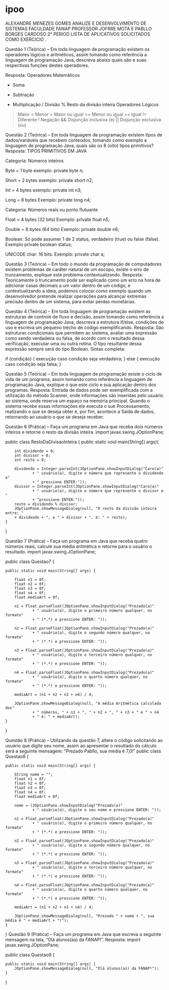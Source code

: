 # ipoo
ALEXANDRE  MENEZES GOMES 
ANALIZE E DESENVOLVIMENTO DE SISTEMAS
FACULDADE FANAP
PROFESSOR JOFRRE MOTA E PABLLO BORGES CARDOSO
2° PERIOD
LISTA DE APLICATIVOS SOLICITADOS COMO EXERCICIO .


Questão 1 (Teórica) – Em toda linguagem de programação existem os operadores lógicos e aritméticos, assim tomando como referência a linguagem de programação Java, descreva abaixo quais são e suas respectivas funções destes operadores.

Resposta: 
Operadores Matemáticos
+ Soma
- Subtração
* Multiplicação
/ Divisão
% Resto da divisão inteira
Operadores Lógicos
> Maior
< Menor
>= Maior ou igual
<= Menor ou igual
== Igual
!= Diferente
! Negação
&& Disjunção inclusiva (e)
|| Disjunção exclusiva (ou)

Questão 2 (Teórica) – Em toda linguagem de programação existem tipos de dados/variáveis que recebem conteúdos, tomando como exemplo a linguagem de programação Java, quais são os 8 (oito) tipos primitivos? 
Resposta: 
TIPOS PRIMITIVOS EM JAVA

Categoria: Números inteiros

Byte = 1 byte exemplo: private byte n;

Short  = 2 bytes exemplo: private short n2;

Int = 4 bytes exemplo: private int n3;

Long = 8 bytes Exemplo: private long n4;

Categoria: Números reais ou ponto flutuante
 
Float = 4 bytes (32 bits) Exemplo: private float n5;

Double  = 8 bytes (64 bits) Exemplo: private double n6;

Boolean: Só pode assumer 1 de 2 status, verdadeiro (true) ou false (false). Exemplo private boolean status;

UNICODE char: 16 bits. Exemplo: private char a;

Questão 3 (Teórica) – Em todo o mundo da programação de computadores existem problemas de caráter natural de um escopo, existe o erro de truncamento, explique este problema contextualizando.
Resposta: Teoricamente o truncamento pode ser explicado como um erro na hora de adicionar casas decimais a um valor dentro de um código, e contextualizando a ideia, podemos colocar como exemplo quando um desenvolvedor pretende realizar operações para alcançar extremas precisão dentro de um sistema, para evitar perdas monetárias.


Questão 4 (Teórica) – Em toda linguagem de programação existem as estruturas de controle de fluxo e decisão, assim tomando como referência a linguagem de programação Java, descreva a estrutura if/else, condições de uso e escreva um pequeno trecho de código exemplificando. 
Resposta: 
São estruturas condicionais que permitem ao sistema, avaliar uma expressão como sendo verdadeira ou falsa, de acordo com o resultado dessa verificação, executar uma ou outra rotina. O tipo resultante dessa expressão sempre será do tipo Boolean. 
Sintax completa:

if (condição) {
  execução caso condição seja verdadeira;
} else {
  execução caso condição seja falsa;
}
 
Questão 5 (Teórica) – Em toda linguagem de programação existe o ciclo de vida de um programa, assim tomando como referência a linguagem de programação Java, explique o que este ciclo e sua aplicação dentro dos programas.
Resposta: Entrada de dados pode ser exemplificada com a utilização do método Scanner, onde informações são inseridas pelo usuário ao sistema, onde reserva um espaço na memória principal. Quando o sistema recebe essas informações ele executa o sue Processamento, realizando o que se deseja obter e, por fim, acontece a Saída de dados, retornando ao usuário o que se deseja receber.

Questão 6 (Prática) – Faça um programa em Java que receba dois números inteiros e retorne o resto da divisão inteira.
import javax.swing.JOptionPane;

public class RestoDaDivisaoInteira {
    public static void main(String[] args){
        
        int dividendo = 0;
        int divisor = 0;
        int resto = 0;
        
        dividendo = Integer.parseInt(JOptionPane.showInputDialog("Caro(a)"
                + " usuário(a), digite o número que represente o dividendo e"
                + " pressione ENTER:"));
        divisor = Integer.parseInt(JOptionPane.showInputDialog("Caro(a)"
                + " usuário(a), digite o número que represente o divisor e "
                + "pressione ENTER:"));
        resto = dividendo % divisor;
        JOptionPane.showMessageDialog(null, "O resto da divisão inteira entre: "
        + dividendo + ", e " + divisor + ", é: " + resto);
    }
}
 
Questão 7 (Prática) – Faça um programa em Java que receba quatro  números reais, calcule sua média aritmética e retorne para o usuário o resultado.
import javax.swing.JOptionPane;

public class Questao7 {

    public static void main(String[] args) {

        float n1 = 0f;
        float n2 = 0f;
        float n3 = 0f;
        float n4 = 0f;
        float mediaArt = 0f;

        n1 = Float.parseFloat(JOptionPane.showInputDialog("Prezado(a)"
                + " usuário(a), digite o primeiro número qualquer, no formato"
                + " (*.*) e pressione ENTER: "));

        n2 = Float.parseFloat(JOptionPane.showInputDialog("Prezado(a)"
                + " usuário(a), digite o segundo número qualquer, no formato"
                + " (*.*) e pressione ENTER: "));

        n3 = Float.parseFloat(JOptionPane.showInputDialog("Prezado(a)"
                + " usuário(a), digite o terceiro número qualquer, no formato"
                + " (*.*) e pressione ENTER: "));

        n4 = Float.parseFloat(JOptionPane.showInputDialog("Prezado(a)"
                + " usuário(a), digite o quarto número qualquer, no formato"
                + " (*.*) e pressione ENTER: "));

        mediaArt = (n1 + n2 + n3 + n4) / 4;

        JOptionPane.showMessageDialog(null, "A média Aritmética calculada dos"
                + " números, " + n1 + ", " + n2 + ", " + n3 + " e " + n4 
                + " é: " + mediaArt);
    }
}

Questão 8 (Prática) – Utilizando da questão 7, altere o código solicitando ao usuário que digite seu nome, assim ao apresentar o resultado do cálculo será a seguinte mensagem: “Prezado Pabllo, sua média é 7,0!”
public class Questao8 {

    public static void main(String[] args) {

        String nome = "";
        float n1 = 0f;
        float n2 = 0f;
        float n3 = 0f;
        float n4 = 0f;
        float mediaArt = 0f;
        
        nome = (JOptionPane.showInputDialog("Prezado(a)"
                + " usuário(a), digite o seu nome e pressione ENTER: "));

        n1 = Float.parseFloat(JOptionPane.showInputDialog("Prezado(a)"
                + " usuário(a), digite o primeiro número qualquer, no formato"
                + " (*.*) e pressione ENTER: "));

        n2 = Float.parseFloat(JOptionPane.showInputDialog("Prezado(a)"
                + " usuário(a), digite o segundo número qualquer, no formato"
                + " (*.*) e pressione ENTER: "));

        n3 = Float.parseFloat(JOptionPane.showInputDialog("Prezado(a)"
                + " usuário(a), digite o terceiro número qualquer, no formato"
                + " (*.*) e pressione ENTER: "));

        n4 = Float.parseFloat(JOptionPane.showInputDialog("Prezado(a)"
                + " usuário(a), digite o quarto número qualquer, no formato"
                + " (*.*) e pressione ENTER: "));

        mediaArt = (n1 + n2 + n3 + n4) / 4;

        JOptionPane.showMessageDialog(null, "Prezado " + nome + ", sua média é " + mediaArt + "!");
    }
}
Questão 9 (Prática) – Faça um programa em Java que escreva a seguinte mensagem na tela, “Olá alunos(as) da FANAP!”.
Resposta:
import javax.swing.JOptionPane;

public class Questao9 {

    public static void main(String[] args) {
        JOptionPane.showMessageDialog(null, "Olá alunos(as) da FANAP!");
    }
}


